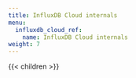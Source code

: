 ```yaml
---
title: InfluxDB Cloud internals
menu:
  influxdb_cloud_ref:
    name: InfluxDB Cloud internals
weight: 7
---
```


{{< children >}}
